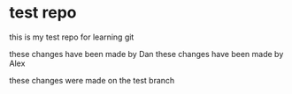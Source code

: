 # test repo

this is my test repo for learning git

these changes have been made by Dan
these changes have been made by Alex

these changes were made on the test branch